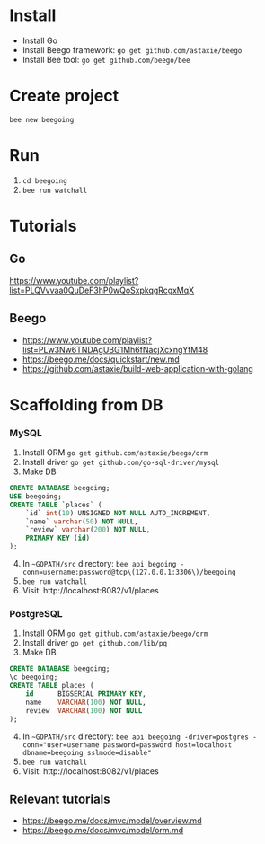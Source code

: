 # Install

- Install Go
- Install Beego framework: `go get github.com/astaxie/beego`
- Install Bee tool: `go get github.com/beego/bee`

# Create project

`bee new beegoing`

# Run

1. `cd beegoing`
2. `bee run watchall`

# Tutorials

## Go

https://www.youtube.com/playlist?list=PLQVvvaa0QuDeF3hP0wQoSxpkqgRcgxMqX

## Beego

- https://www.youtube.com/playlist?list=PLw3Nw6TNDAgUBG1Mh6fNacjXcxngYtM48 
- https://beego.me/docs/quickstart/new.md 
- https://github.com/astaxie/build-web-application-with-golang

# Scaffolding from DB

### MySQL

1. Install ORM `go get github.com/astaxie/beego/orm`
2. Install driver `go get github.com/go-sql-driver/mysql`
3. Make DB
```sql
CREATE DATABASE beegoing;
USE beegoing;
CREATE TABLE `places` (
	`id` int(10) UNSIGNED NOT NULL AUTO_INCREMENT,
	`name` varchar(50) NOT NULL,
	`review` varchar(200) NOT NULL,
	PRIMARY KEY (id)
);
```
4. In `~GOPATH/src` directory: `bee api begoing -conn=username:password@tcp\(127.0.0.1:3306\)/beegoing`
5. `bee run watchall`
6. Visit: http://localhost:8082/v1/places

### PostgreSQL

1. Install ORM `go get github.com/astaxie/beego/orm`
2. Install driver `go get github.com/lib/pq`
3. Make DB 
```sql
CREATE DATABASE beegoing;
\c beegoing;
CREATE TABLE places (
	id      BIGSERIAL PRIMARY KEY,
	name    VARCHAR(100) NOT NULL,
	review  VARCHAR(100) NOT NULL
);
```
4. In `~GOPATH/src` directory: `bee api beegoing -driver=postgres -conn="user=username password=password host=localhost dbname=beegoing sslmode=disable"`
5. `bee run watchall`
6. Visit: http://localhost:8082/v1/places

## Relevant tutorials

- https://beego.me/docs/mvc/model/overview.md
- https://beego.me/docs/mvc/model/orm.md
